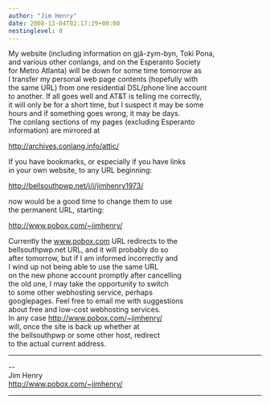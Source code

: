 ```yaml
---
author: "Jim Henry"
date: 2008-12-04T02:17:29+00:00
nestinglevel: 0
---
```

My website (including information on gjâ-zym-byn, Toki Pona,  
and various other conlangs, and on the Esperanto Society  
for Metro Atlanta) will be down for some time tomorrow as  
I transfer my personal web page contents (hopefully with  
the same URL) from one residential DSL/phone line account  
to another. If all goes well and AT&T is telling me correctly,  
it will only be for a short time, but I suspect it may be some  
hours and if something goes wrong, it may be days.  
The conlang sections of my pages (excluding Esperanto  
information) are mirrored at  
  
http://archives.conlang.info/attic/  
  
If you have bookmarks, or especially if you have links  
in your own website, to any URL beginning:  
  
http://bellsouthpwp.net/j/i/jimhenry1973/  
  
now would be a good time to change them to use  
the permanent URL, starting:  
  
http://www.pobox.com/~jimhenry/  
  
Currently the www.pobox.com URL redirects to the  
bellsouthpwp.net URL, and it will probably do so  
after tomorrow, but if I am informed incorrectly and  
I wind up not being able to use the same URL  
on the new phone account promptly after cancelling  
the old one, I may take the opportunity to switch  
to some other webhosting service, perhaps  
googlepages. Feel free to email me with suggestions  
about free and low-cost webhosting services.  
In any case http://www.pobox.com/~jimhenry/  
will, once the site is back up whether at  
the bellsouthpwp or some other host, redirect  
to the actual current address.  

***

\--  
Jim Henry  
http://www.pobox.com/~jimhenry/  


***